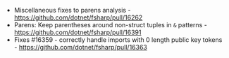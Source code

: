 - Miscellaneous fixes to parens analysis - https://github.com/dotnet/fsharp/pull/16262
- Parens: Keep parentheses around non-struct tuples in `&` patterns - https://github.com/dotnet/fsharp/pull/16391
- Fixes #16359 - correctly handle imports with 0 length public key tokens - https://github.com/dotnet/fsharp/pull/16363
